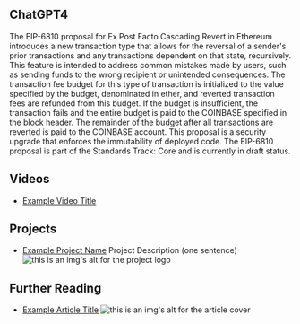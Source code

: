 ## ChatGPT4

The EIP-6810 proposal for Ex Post Facto Cascading Revert in Ethereum introduces a new transaction type that allows for the reversal of a sender's prior transactions and any transactions dependent on that state, recursively. This feature is intended to address common mistakes made by users, such as sending funds to the wrong recipient or unintended consequences. The transaction fee budget for this type of transaction is initialized to the value specified by the budget, denominated in ether, and reverted transaction fees are refunded from this budget. If the budget is insufficient, the transaction fails and the entire budget is paid to the COINBASE specified in the block header. The remainder of the budget after all transactions are reverted is paid to the COINBASE account. This proposal is a security upgrade that enforces the immutability of deployed code. The EIP-6810 proposal is part of the Standards Track: Core and is currently in draft status.

## Videos

- [Example Video Title](https://www.youtube.com/watch?v=TDGq4aeevgY)

## Projects

- [Example Project Name](https://xxxx.xxx/xxxxx) Project Description (one sentence) ![this is an img's alt for the project logo](https://xxxx.xxx/project-logo.xxx)

## Further Reading

- [Example Article Title](https://xxxx.xxx/xxxxx) ![this is an img's alt for the article cover](https://xxxx.xxx/article-cover.xxx)
